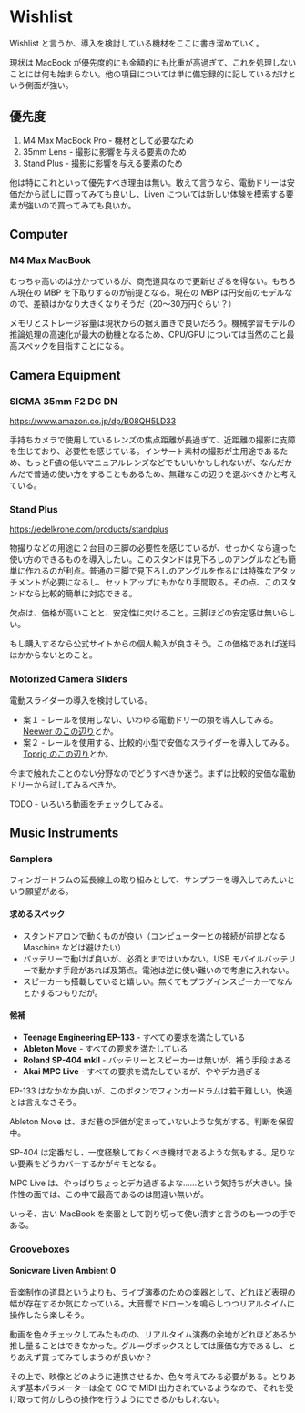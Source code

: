 # Wishlist

Wishlist と言うか、導入を検討している機材をここに書き溜めていく。

現状は MacBook が優先度的にも金額的にも比重が高過ぎて、これを処理しないことには何も始まらない。他の項目については単に備忘録的に記しているだけという側面が強い。

## 優先度

1. M4 Max MacBook Pro - 機材として必要なため
2. 35mm Lens - 撮影に影響を与える要素のため
3. Stand Plus - 撮影に影響を与える要素のため

他は特にこれといって優先すべき理由は無い。敢えて言うなら、電動ドリーは安価だから試しに買ってみても良いし、Liven については新しい体験を模索する要素が強いので買ってみても良いか。

## Computer

### M4 Max MacBook

むっちゃ高いのは分かっているが、商売道具なので更新せざるを得ない。もちろん現在の MBP を下取りするのが前提となる。現在の MBP は円安前のモデルなので、差額はかなり大きくなりそうだ（20〜30万円ぐらい？）

メモリとストレージ容量は現状からの据え置きで良いだろう。機械学習モデルの推論処理の高速化が最大の動機となるため、CPU/GPU については当然のこと最高スペックを目指すことになる。

## Camera Equipment

### SIGMA 35mm F2 DG DN

https://www.amazon.co.jp/dp/B08QH5LD33

手持ちカメラで使用しているレンズの焦点距離が長過ぎて、近距離の撮影に支障を生じており、必要性を感じている。インサート素材の撮影が主用途であるため、もっとF値の低いマニュアルレンズなどでもいいかもしれないが、なんだかんだで普通の使い方をすることもあるため、無難なこの辺りを選ぶべきかと考えている。

### Stand Plus

https://edelkrone.com/products/standplus

物撮りなどの用途に２台目の三脚の必要性を感じているが、せっかくなら違った使い方のできるものを導入したい。このスタンドは見下ろしのアングルなども簡単に作れるのが利点。普通の三脚で見下ろしのアングルを作るには特殊なアタッチメントが必要になるし、セットアップにもかなり手間取る。その点、このスタンドなら比較的簡単に対応できる。

欠点は、価格が高いことと、安定性に欠けること。三脚ほどの安定感は無いらしい。

もし購入するなら公式サイトからの個人輸入が良さそう。この価格であれば送料はかからないとのこと。

### Motorized Camera Sliders

電動スライダーの導入を検討している。

- 案１ - レールを使用しない、いわゆる電動ドリーの類を導入してみる。[Neewer のこの辺り](https://neewer.com/collections/sliders/products/video-camera-supports-66600072)とか。
- 案２ - レールを使用する、比較的小型で安価なスライダーを導入してみる。[Toprig のこの辺り](https://www.amazon.co.jp/dp/B0CKYN3VGN)とか。

今まで触れたことのない分野なのでどうすべきか迷う。まずは比較的安価な電動ドリーから試してみるべきか。

TODO - いろいろ動画をチェックしてみる。

## Music Instruments

### Samplers

フィンガードラムの延長線上の取り組みとして、サンプラーを導入してみたいという願望がある。

#### 求めるスペック

- スタンドアロンで動くものが良い（コンピューターとの接続が前提となる Maschine などは避けたい）
- バッテリーで動けば良いが、必須とまではいかない。USB モバイルバッテリーで動かす手段があれば及第点。電池は逆に使い難いので考慮に入れない。
- スピーカーも搭載していると嬉しい。無くてもプラグインスピーカーでなんとかするつもりだが。

#### 候補

- **Teenage Engineering EP-133** - すべての要求を満たしている
- **Ableton Move** - すべての要求を満たしている
- **Roland SP-404 mkII** - バッテリーとスピーカーは無いが、補う手段はある
- **Akai MPC Live** - すべての要求を満たしているが、ややデカ過ぎる

EP-133 はなかなか良いが、このボタンでフィンガードラムは若干難しい。快適とは言えなさそう。

Ableton Move は、まだ巷の評価が定まっていないような気がする。判断を保留中。

SP-404 は定番だし、一度経験しておくべき機材であるような気もする。足りない要素をどうカバーするかがキモとなる。

MPC Live は、やっぱりちょっとデカ過ぎるよな……という気持ちが大きい。操作性の面では、この中で最高であるのは間違い無いが。

いっそ、古い MacBook を楽器として割り切って使い潰すと言うのも一つの手である。

### Grooveboxes

#### Sonicware Liven Ambient 0

音楽制作の道具というよりも、ライブ演奏のための楽器として、どれほど表現の幅が存在するか気になっている。大音響でドローンを鳴らしつつリアルタイムに操作したら楽しそう。

動画を色々チェックしてみたものの、リアルタイム演奏の余地がどれほどあるか推し量ることはできなかった。グルーヴボックスとしては廉価な方であるし、とりあえず買ってみてしまうのが良いか？

その上で、映像とどのように連携させるか、色々考えてみる必要がある。とりあえず基本パラメーターは全て CC で MIDI 出力されているようなので、それを受け取って何かしらの操作を行うようにできるかもしれない。
